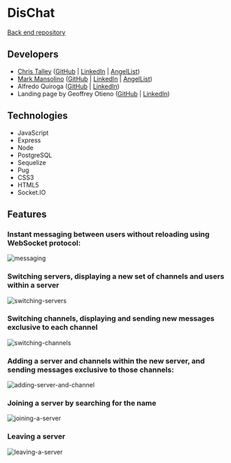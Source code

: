 # DisChat

[Back end repository](https://github.com/SauceKnight/DisChat)

## Developers

- [Chris Talley](https://christalley.dev/) ([GitHub](https://github.com/christophertalley) | [LinkedIn](https://www.linkedin.com/in/chris-talley-91814a19b) | [AngelList](https://angel.co/u/chris-talley-3))
- [Mark Mansolino](https://markjm610.github.io/) ([GitHub](https://github.com/markjm610) | [LinkedIn](https://www.linkedin.com/in/markmansolino/) | [AngelList](https://angel.co/u/mark-mansolino))
- Alfredo Quiroga ([GitHub](https://github.com/SauceKnight) | [LinkedIn](https://www.linkedin.com/in/alfredoquiroga96/))
- Landing page by Geoffrey Otieno ([GitHub](https://github.com/gootieno) | [LinkedIn](https://www.linkedin.com/in/geoffrey-otieno-57015966/))

## Technologies

- JavaScript
- Express
- Node
- PostgreSQL
- Sequelize
- Pug
- CSS3
- HTML5
- Socket.IO

## Features

### Instant messaging between users without reloading using WebSocket protocol:
![messaging](https://media.giphy.com/media/kgZuvRCqi3RXNDIRUT/giphy.gif)

### Switching servers, displaying a new set of channels and users within a server
![switching-servers](https://media.giphy.com/media/H1MvNYYlwYUSt9x45X/giphy.gif)

### Switching channels, displaying and sending new messages exclusive to each channel
![switching-channels](https://media.giphy.com/media/fr5OZd3nrUwxuQ42T6/giphy.gif)

### Adding a server and channels within the new server, and sending messages exclusive to those channels:
![adding-server-and-channel](https://media.giphy.com/media/Rki1pVcjVa4kGi1wtL/giphy.gif)


### Joining a server by searching for the name
![joining-a-server](https://media.giphy.com/media/KDo1imHaNCZIAmUWo7/giphy.gif)

### Leaving a server
![leaving-a-server](https://media.giphy.com/media/jQaqFyTEXI7GRlgfpo/giphy.gif)

